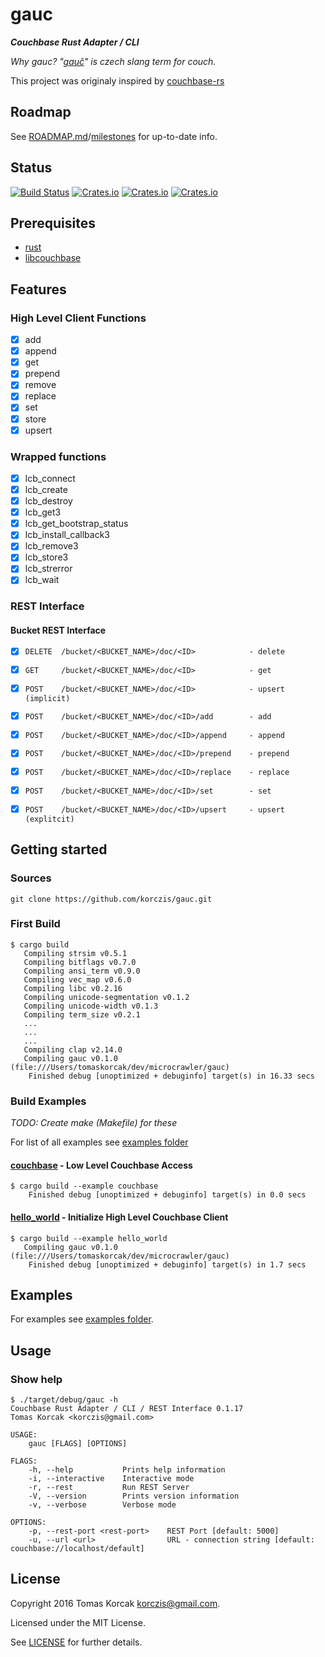 # gauc

***Couchbase Rust Adapter / CLI***

*Why gauc? "[gauč](https://en.wiktionary.org/wiki/gau%C4%8D)" is czech slang term for couch.*

This project was originaly inspired by [couchbase-rs](https://github.com/daschl/couchbase-rs)

## Roadmap

See [ROADMAP.md](https://github.com/ApolloCrawler/gauc/milestones)/[milestones](https://github.com/ApolloCrawler/gauc/milestones) for up-to-date info. 

## Status

[![Build Status](https://travis-ci.org/ApolloCrawler/gauc.svg?branch=master)](https://travis-ci.org/ApolloCrawler/gauc)
[![Crates.io](https://img.shields.io/crates/v/gauc.svg)](https://crates.io/crates/gauc)
[![Crates.io](https://img.shields.io/crates/d/gauc.svg)](https://crates.io/crates/gauc)
[![Crates.io](https://img.shields.io/crates/dv/gauc.svg)](https://crates.io/crates/gauc)

## Prerequisites

- [rust](https://www.rust-lang.org/en-US/)
- [libcouchbase](https://github.com/couchbase/libcouchbase)

## Features

### High Level Client Functions

- [x] add
- [x] append
- [x] get
- [x] prepend
- [x] remove
- [x] replace
- [x] set
- [x] store
- [x] upsert

### Wrapped functions

- [x] lcb_connect
- [x] lcb_create
- [x] lcb_destroy
- [x] lcb_get3
- [x] lcb_get_bootstrap_status
- [x] lcb_install_callback3
- [x] lcb_remove3
- [x] lcb_store3
- [x] lcb_strerror
- [x] lcb_wait

### REST Interface

#### Bucket REST Interface

- [x] `DELETE  /bucket/<BUCKET_NAME>/doc/<ID>            - delete`
- [x] `GET     /bucket/<BUCKET_NAME>/doc/<ID>            - get`
- [x] `POST    /bucket/<BUCKET_NAME>/doc/<ID>            - upsert (implicit)`
- [x] `POST    /bucket/<BUCKET_NAME>/doc/<ID>/add        - add`
- [x] `POST    /bucket/<BUCKET_NAME>/doc/<ID>/append     - append`
- [x] `POST    /bucket/<BUCKET_NAME>/doc/<ID>/prepend    - prepend`
- [x] `POST    /bucket/<BUCKET_NAME>/doc/<ID>/replace    - replace`
- [x] `POST    /bucket/<BUCKET_NAME>/doc/<ID>/set        - set`
- [x] `POST    /bucket/<BUCKET_NAME>/doc/<ID>/upsert     - upsert (explitcit)`


## Getting started

### Sources

```
git clone https://github.com/korczis/gauc.git
```

### First Build

```
$ cargo build
   Compiling strsim v0.5.1
   Compiling bitflags v0.7.0
   Compiling ansi_term v0.9.0
   Compiling vec_map v0.6.0
   Compiling libc v0.2.16
   Compiling unicode-segmentation v0.1.2
   Compiling unicode-width v0.1.3
   Compiling term_size v0.2.1
   ...
   ...
   ...
   Compiling clap v2.14.0
   Compiling gauc v0.1.0 (file:///Users/tomaskorcak/dev/microcrawler/gauc)
    Finished debug [unoptimized + debuginfo] target(s) in 16.33 secs
```

### Build Examples

*TODO: Create make (Makefile) for these*

For list of all examples see [examples folder](https://github.com/korczis/gauc/tree/master/examples)

#### [couchbase](https://github.com/korczis/gauc/blob/master/examples/couchbase.rs) - Low Level Couchbase Access

```
$ cargo build --example couchbase
    Finished debug [unoptimized + debuginfo] target(s) in 0.0 secs
```

#### [hello_world](https://github.com/korczis/gauc/blob/master/examples/hello_world.rs) - Initialize High Level Couchbase Client

```
$ cargo build --example hello_world
   Compiling gauc v0.1.0 (file:///Users/tomaskorcak/dev/microcrawler/gauc)
    Finished debug [unoptimized + debuginfo] target(s) in 1.7 secs
```

## Examples

For examples see [examples folder](https://github.com/ApolloCrawler/gauc/tree/master/examples).

## Usage

### Show help

```
$ ./target/debug/gauc -h
Couchbase Rust Adapter / CLI / REST Interface 0.1.17
Tomas Korcak <korczis@gmail.com>

USAGE:
    gauc [FLAGS] [OPTIONS]

FLAGS:
    -h, --help           Prints help information
    -i, --interactive    Interactive mode
    -r, --rest           Run REST Server
    -V, --version        Prints version information
    -v, --verbose        Verbose mode

OPTIONS:
    -p, --rest-port <rest-port>    REST Port [default: 5000]
    -u, --url <url>                URL - connection string [default: couchbase://localhost/default]
```

## License
Copyright 2016 Tomas Korcak <korczis@gmail.com>.

Licensed under the MIT License.

See [LICENSE](https://github.com/korczis/gauc/blob/master/LICENSE) for further details.
